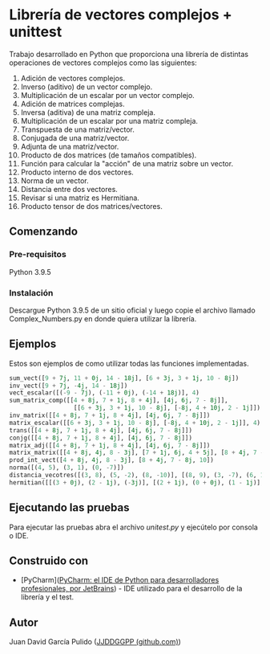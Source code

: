 # Librería de vectores complejos + unittest

Trabajo desarrollado en Python que proporciona una librería de distintas operaciones de vectores complejos como las siguientes:

1. Adición de vectores complejos.
2. Inverso (aditivo) de un vector complejo.
3. Multiplicación de un escalar por un vector complejo.
4. Adición de matrices complejas.
5. Inversa (aditiva) de una matriz compleja.
6. Multiplicación de un escalar por una matriz compleja.
7. Transpuesta de una matriz/vector.
8. Conjugada de una matriz/vector.
9. Adjunta de una matriz/vector.
10. Producto de dos matrices (de tamaños compatibles).
11. Función para calcular la "acción" de una matriz sobre un vector.
12. Producto interno de dos vectores.
13. Norma de un vector.
14. Distancia entre dos vectores.
15. Revisar si una matriz es Hermitiana.
16. Producto tensor de dos matrices/vectores.

## Comenzando 

### Pre-requisitos
Python 3.9.5

### Instalación
Descargue Python 3.9.5 de un sitio oficial y luego copie el archivo llamado Complex_Numbers.py en donde quiera utilizar la librería.

 ## Ejemplos

Estos son ejemplos de como utilizar todas las funciones implementadas. 


```python
sum_vect([9 + 7j, 11 + 0j, 14 - 18j], [6 + 3j, 3 + 1j, 10 - 8j])
inv_vect([9 + 7j, -4j, 14 - 18j])
vect_escalar([(-9 - 7j), (-11 + 0j), (-14 + 18j)], 4)
sum_matrix_comp([[4 + 8j, 7 + 1j, 8 + 4j], [4j, 6j, 7 - 8j]],
                  [[6 + 3j, 3 + 1j, 10 - 8j], [-8j, 4 + 10j, 2 - 1j]])
inv_matrix([[4 + 8j, 7 + 1j, 8 + 4j], [4j, 6j, 7 - 8j]])
matrix_escalar([[6 + 3j, 3 + 1j, 10 - 8j], [-8j, 4 + 10j, 2 - 1j]], 4)
trans([[4 + 8j, 7 + 1j, 8 + 4j], [4j, 6j, 7 - 8j]])
conjg([[4 + 8j, 7 + 1j, 8 + 4j], [4j, 6j, 7 - 8j]])
matrix_adj([[4 + 8j, 7 + 1j, 8 + 4j], [4j, 6j, 7 - 8j]])
matrix_matrix([[4 + 8j, 4j, 8 - 3j], [7 + 1j, 6j, 4 + 5j], [8 + 4j, 7 - 8j, 10]], [[6 + 3j, -8j, 5], [3 + 1j, 4 + 10j, 9j], [10 - 8j, 2 - 1j, 10 + 4.5j]])
prod_int_vect([4 + 8j, 4j, 8 - 3j], [8 + 4j, 7 - 8j, 10])
norma([(4, 5), (3, 1), (0, -7)])
distancia_vecotres([(3, 8), (5, -2), (8, -10)], [(8, 9), (3, -7), (6, 14)])
hermitian([[(3 + 0j), (2 - 1j), (-3j)], [(2 + 1j), (0 + 0j), (1 - 1j)], [(0 + 3j), (1 + 1j), (0 + 0j)]])
```

## Ejecutando las pruebas 

Para ejecutar las pruebas abra el archivo *unitest.py* y ejecútelo por consola o IDE.

## Construido con 

- [PyCharm]([PyCharm: el IDE de Python para desarrolladores profesionales, por JetBrains](https://www.jetbrains.com/es-es/pycharm/)) - IDE utilizado para el desarrollo de la librería y el test.

## Autor 

Juan David García Pulido ([JJDDGGPP (github.com)](https://github.com/JJDDGGPP))
